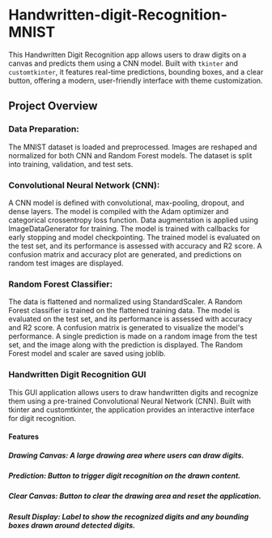 # Handwritten-digit-Recognition-MNIST
This Handwritten Digit Recognition app allows users to draw digits on a canvas and predicts them using a CNN model. Built with `tkinter` and `customtkinter`, it features real-time predictions, bounding boxes, and a clear button, offering a modern, user-friendly interface with theme customization.

## Project Overview
### Data Preparation:

The MNIST dataset is loaded and preprocessed.
Images are reshaped and normalized for both CNN and Random Forest models.
The dataset is split into training, validation, and test sets.

### Convolutional Neural Network (CNN):
A CNN model is defined with convolutional, max-pooling, dropout, and dense layers.
The model is compiled with the Adam optimizer and categorical crossentropy loss function.
Data augmentation is applied using ImageDataGenerator for training.
The model is trained with callbacks for early stopping and model checkpointing.
The trained model is evaluated on the test set, and its performance is assessed with accuracy and R2 score.
A confusion matrix and accuracy plot are generated, and predictions on random test images are displayed.

### Random Forest Classifier:
The data is flattened and normalized using StandardScaler.
A Random Forest classifier is trained on the flattened training data.
The model is evaluated on the test set, and its performance is assessed with accuracy and R2 score.
A confusion matrix is generated to visualize the model's performance.
A single prediction is made on a random image from the test set, and the image along with the prediction is displayed.
The Random Forest model and scaler are saved using joblib.


### Handwritten Digit Recognition GUI
This GUI application allows users to draw handwritten digits and recognize them using a pre-trained Convolutional Neural Network (CNN). Built with tkinter and customtkinter, the application provides an interactive interface for digit recognition.

#### Features
##### Drawing Canvas: A large drawing area where users can draw digits.
##### Prediction: Button to trigger digit recognition on the drawn content.
##### Clear Canvas: Button to clear the drawing area and reset the application.
##### Result Display: Label to show the recognized digits and any bounding boxes drawn around detected digits.
